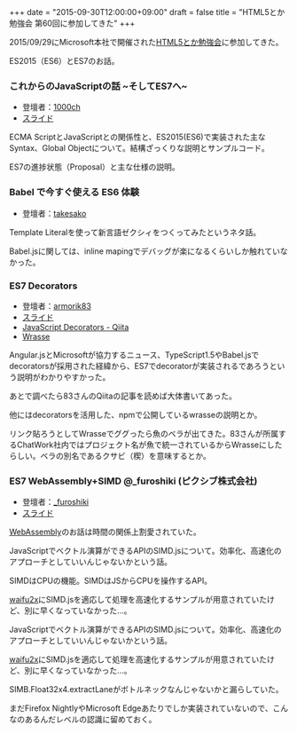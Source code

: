 +++
date = "2015-09-30T12:00:00+09:00"
draft = false
title = "HTML5とか勉強会 第60回に参加してきた"
+++

2015/09/29にMicrosoft本社で開催された[HTML5とか勉強会](https://html5j.doorkeeper.jp/events/31943)に参加してきた。

ES2015（ES6）とES7のお話。

### これからのJavaScriptの話 ~そしてES7へ~
- 登壇者：[1000ch](https://twitter.com/1000ch)
- [スライド](https://speakerdeck.com/1000ch/javascript-in-future)

ECMA ScriptとJavaScriptとの関係性と、ES2015(ES6)で実装された主なSyntax、Global Objectについて。結構ざっくりな説明とサンプルコード。

ES7の進捗状態（Proposal）と主な仕様の説明。

### Babel で今すぐ使える ES6 体験
- 登壇者：[takesako](https://twitter.com/takesako)

Template Literalを使って新言語ゼクシィをつくってみたというネタ話。

Babel.jsに関しては、inline mapingでデバッグが楽になるくらいしか触れていなかった。

### ES7 Decorators
- 登壇者：[armorik83](https://twitter.com/armorik83)
- [スライド](http://sssslide.com/speakerdeck.com/armorik83/es7-decorators)
- [JavaScript Decorators - Qiita](http://qiita.com/armorik83/items/e3a0ce67f569ddc4b432)
- [Wrasse](https://www.npmjs.com/package/wrasse)

Angular.jsとMicrosoftが協力するニュース、TypeScript1.5やBabel.jsでdecoratorsが採用された経緯から、ES7でdecoratorが実装されるであろうという説明がわかりやすかった。

あとで調べたら83さんのQiitaの記事を読めば大体書いてあった。

他にはdecoratorsを活用した、npmで公開しているwrasseの説明とか。

リンク貼ろうとしてWrasseでググったら魚のベラが出てきた。83さんが所属するChatWork社内ではプロジェクト名が魚で統一されているからWrasseにしたらしい。ベラの別名であるクサビ（楔）を意味するとか。

### ES7 WebAssembly+SIMD	@_furoshiki (ピクシブ株式会社)
- 登壇者：[_furoshiki](https://twitter.com/_furoshiki)
- [スライド](http://www.slideshare.net/kawada_hiroshi/simdjsecmascript-7)

[WebAssembly](https://brendaneich.com/2015/06/from-asm-js-to-webassembly/)のお話は時間の関係上割愛されていた。

JavaScriptでベクトル演算ができるAPIのSIMD.jsについて。効率化、高速化のアプローチとしていいんじゃないかという話。

SIMDはCPUの機能。SIMDはJSからCPUを操作するAPI。

[waifu2x](https://github.com/nagadomi/waifu2x)にSIMD.jsを適応して処理を高速化するサンプルが用意されていたけど、別に早くなっていなかった…。

JavaScriptでベクトル演算ができるAPIのSIMD.jsについて。効率化、高速化のアプローチとしていいんじゃないかという話。

[waifu2x](https://github.com/nagadomi/waifu2x)にSIMD.jsを適応して処理を高速化するサンプルが用意されていたけど、別に早くなっていなかった…。

SIMB.Float32x4.extractLaneがボトルネックなんじゃないかと漏らしていた。

まだFirefox NightlyやMicrosoft Edgeあたりでしか実装されていないので、こんなのあるんだレベルの認識に留めておく。

